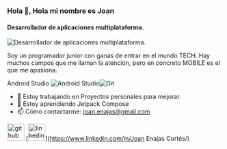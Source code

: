 ### Hola 👋, Hola mi nombre es Joan
#### Desarrollador de aplicaciones multiplataforma.
![Desarrollador de aplicaciones multiplataforma.](https://arturssmirnovs.github.io/github-profile-readme-generator/images/banner.png)

Soy un programador junior con ganas de entrar en el mundo TECH. Hay muchos campos que me llaman la atención, pero en concreto MOBILE es el que me apasiona.

Android Studio	![Android Studio](https://img.shields.io/badge/android%20studio-346ac1?style=for-the-badge&logo=android%20studio&logoColor=white)![Git](https://img.shields.io/badge/git-%23F05033.svg?style=for-the-badge&logo=git&logoColor=white)

- 🔭 Estoy trabajando en Proyectos personales para mejorar. 
- 🌱 Estoy aprendiendo Jetpack Compose 
- 📫 Cómo contactarme: joan.enajas@gmail.com 


[<img src='https://cdn.jsdelivr.net/npm/simple-icons@3.0.1/icons/github.svg' alt='github' height='40'>](https://github.com/j0anet)  [<img src='https://cdn.jsdelivr.net/npm/simple-icons@3.0.1/icons/linkedin.svg' alt='linkedin' height='40'>](https://www.linkedin.com/in/Joan Enajas Cortés/)  

